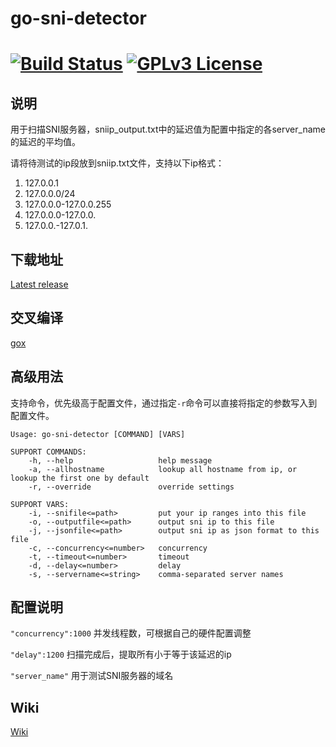 # go-sni-detector

[![Build Status](https://travis-ci.org/johnsonz/go-sni-detector.svg?branch=master)](https://travis-ci.org/johnsonz/go-sni-detector) [![GPLv3 License](https://img.shields.io/badge/license-GPLv3-blue.svg)](https://github.com/johnsonz/go-sni-detector/blob/master/LICENSE)
============

## 说明
用于扫描SNI服务器，sniip_output.txt中的延迟值为配置中指定的各server_name的延迟的平均值。

请将待测试的ip段放到sniip.txt文件，支持以下ip格式：

1. 127.0.0.1
2. 127.0.0.0/24
3. 127.0.0.0-127.0.0.255
4. 127.0.0.0-127.0.0.
5. 127.0.0.-127.0.1.

## 下载地址
[Latest release](https://github.com/johnsonz/go-sni-detector/releases)

## 交叉编译
[gox](https://github.com/mitchellh/gox)

## 高级用法
支持命令，优先级高于配置文件，通过指定`-r`命令可以直接将指定的参数写入到配置文件。
```
Usage: go-sni-detector [COMMAND] [VARS]

SUPPORT COMMANDS:
	-h, --help                   help message
	-a, --allhostname            lookup all hostname from ip, or lookup the first one by default
	-r, --override               override settings

SUPPORT VARS:
	-i, --snifile<=path>         put your ip ranges into this file
	-o, --outputfile<=path>      output sni ip to this file
	-j, --jsonfile<=path>        output sni ip as json format to this file
	-c, --concurrency<=number>   concurrency
	-t, --timeout<=number>       timeout
	-d, --delay<=number>         delay
	-s, --servername<=string>    comma-separated server names
```

## 配置说明
`"concurrency":1000` 并发线程数，可根据自己的硬件配置调整

`"delay":1200` 扫描完成后，提取所有小于等于该延迟的ip

`"server_name"` 用于测试SNI服务器的域名

## Wiki
[Wiki](https://plumwine.me/go-sni-detector-usage-wiki/)
